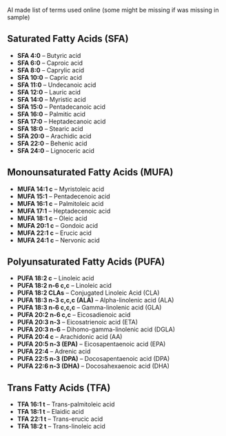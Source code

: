 
AI made list of terms used online (some might be missing if was missing in sample)

## **Saturated Fatty Acids (SFA)**

- **SFA 4:0** – Butyric acid  
- **SFA 6:0** – Caproic acid  
- **SFA 8:0** – Caprylic acid  
- **SFA 10:0** – Capric acid  
- **SFA 11:0** – Undecanoic acid  
- **SFA 12:0** – Lauric acid  
- **SFA 14:0** – Myristic acid  
- **SFA 15:0** – Pentadecanoic acid  
- **SFA 16:0** – Palmitic acid  
- **SFA 17:0** – Heptadecanoic acid  
- **SFA 18:0** – Stearic acid  
- **SFA 20:0** – Arachidic acid  
- **SFA 22:0** – Behenic acid  
- **SFA 24:0** – Lignoceric acid  

## **Monounsaturated Fatty Acids (MUFA)**

- **MUFA 14:1 c** – Myristoleic acid  
- **MUFA 15:1** – Pentadecenoic acid  
- **MUFA 16:1 c** – Palmitoleic acid  
- **MUFA 17:1** – Heptadecenoic acid  
- **MUFA 18:1 c** – Oleic acid  
- **MUFA 20:1 c** – Gondoic acid  
- **MUFA 22:1 c** – Erucic acid  
- **MUFA 24:1 c** – Nervonic acid  

## **Polyunsaturated Fatty Acids (PUFA)**

- **PUFA 18:2 c** – Linoleic acid  
- **PUFA 18:2 n-6 c,c** – Linoleic acid  
- **PUFA 18:2 CLAs** – Conjugated Linoleic Acid (CLA)  
- **PUFA 18:3 n-3 c,c,c (ALA)** – Alpha-linolenic acid (ALA)  
- **PUFA 18:3 n-6 c,c,c** – Gamma-linolenic acid (GLA)  
- **PUFA 20:2 n-6 c,c** – Eicosadienoic acid  
- **PUFA 20:3 n-3** – Eicosatrienoic acid (ETA)  
- **PUFA 20:3 n-6** – Dihomo-gamma-linolenic acid (DGLA)  
- **PUFA 20:4 c** – Arachidonic acid (AA)  
- **PUFA 20:5 n-3 (EPA)** – Eicosapentaenoic acid (EPA)  
- **PUFA 22:4** – Adrenic acid  
- **PUFA 22:5 n-3 (DPA)** – Docosapentaenoic acid (DPA)  
- **PUFA 22:6 n-3 (DHA)** – Docosahexaenoic acid (DHA)  

## **Trans Fatty Acids (TFA)**

- **TFA 16:1 t** – Trans-palmitoleic acid  
- **TFA 18:1 t** – Elaidic acid  
- **TFA 22:1 t** – Trans-erucic acid  
- **TFA 18:2 t** – Trans-linoleic acid  

